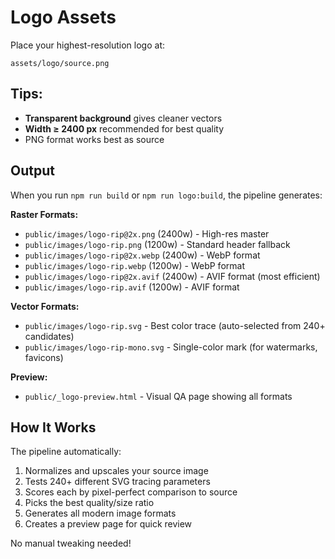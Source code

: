 # Logo Assets

Place your highest-resolution logo at:

```
assets/logo/source.png
```

## Tips:

- **Transparent background** gives cleaner vectors
- **Width ≥ 2400 px** recommended for best quality
- PNG format works best as source

## Output

When you run `npm run build` or `npm run logo:build`, the pipeline generates:

**Raster Formats:**

- `public/images/logo-rip@2x.png` (2400w) - High-res master
- `public/images/logo-rip.png` (1200w) - Standard header fallback
- `public/images/logo-rip@2x.webp` (2400w) - WebP format
- `public/images/logo-rip.webp` (1200w) - WebP format
- `public/images/logo-rip@2x.avif` (2400w) - AVIF format (most efficient)
- `public/images/logo-rip.avif` (1200w) - AVIF format

**Vector Formats:**

- `public/images/logo-rip.svg` - Best color trace (auto-selected from 240+ candidates)
- `public/images/logo-rip-mono.svg` - Single-color mark (for watermarks, favicons)

**Preview:**

- `public/_logo-preview.html` - Visual QA page showing all formats

## How It Works

The pipeline automatically:

1. Normalizes and upscales your source image
2. Tests 240+ different SVG tracing parameters
3. Scores each by pixel-perfect comparison to source
4. Picks the best quality/size ratio
5. Generates all modern image formats
6. Creates a preview page for quick review

No manual tweaking needed!
